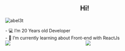 <h2 align="Center">  Hi!</h3>
<p align="left"> <img src="https://komarev.com/ghpvc/?username=abel3t" alt="abel3t" /> </p>
- 💻 I’m 20 Years old Developer<br/>
- 🌱 I’m currently learning about Front-end with ReactJs<br/>
<div style="display: flex">
  <img style="flex: 1" align='left' src="https://github-readme-stats.vercel.app/api?username=abel3t&show_icons=true"/>
  <img style="flex: 1" align='right' src="https://github-readme-stats.vercel.app/api/top-langs?username=abel3t&layout=compact"/>
<div>
